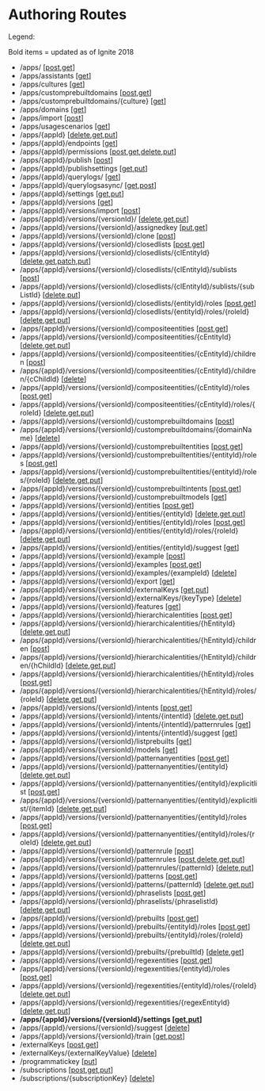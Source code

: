  # Authoring Routes

Legend:

Bold items = updated as of Ignite 2018
 * /apps/  [[post](https://westus.dev.cognitive.microsoft.com/docs/services/5890b47c39e2bb17b84a55ff/operations/5890b47c39e2bb052c5b9c2f),[get](https://westus.dev.cognitive.microsoft.com/docs/services/5890b47c39e2bb17b84a55ff/operations/5890b47c39e2bb052c5b9c30)]
 * /apps/assistants  [[get](https://westus.dev.cognitive.microsoft.com/docs/services/5890b47c39e2bb17b84a55ff/operations/5890b47c39e2bb052c5b9c32)]
 * /apps/cultures  [[get](https://westus.dev.cognitive.microsoft.com/docs/services/5890b47c39e2bb17b84a55ff/operations/5890b47c39e2bb052c5b9c35)]
 * /apps/customprebuiltdomains  [[post](https://westus.dev.cognitive.microsoft.com/docs/services/5890b47c39e2bb17b84a55ff/operations/59104e515aca2f0b48c76be5),[get](https://westus.dev.cognitive.microsoft.com/docs/services/5890b47c39e2bb17b84a55ff/operations/59104cec5aca2f0b48c76be3)]
 * /apps/customprebuiltdomains/{culture}  [[get](https://westus.dev.cognitive.microsoft.com/docs/services/5890b47c39e2bb17b84a55ff/operations/59104d855aca2f0b48c76be4)]
 * /apps/domains  [[get](https://westus.dev.cognitive.microsoft.com/docs/services/5890b47c39e2bb17b84a55ff/operations/5890b47c39e2bb052c5b9c33)]
 * /apps/import  [[post](https://westus.dev.cognitive.microsoft.com/docs/services/5890b47c39e2bb17b84a55ff/operations/5890b47c39e2bb052c5b9c31)]
 * /apps/usagescenarios  [[get](https://westus.dev.cognitive.microsoft.com/docs/services/5890b47c39e2bb17b84a55ff/operations/5890b47c39e2bb052c5b9c34)]
 * /apps/{appId}  [[delete](https://westus.dev.cognitive.microsoft.com/docs/services/5890b47c39e2bb17b84a55ff/operations/5890b47c39e2bb052c5b9c39),[get](https://westus.dev.cognitive.microsoft.com/docs/services/5890b47c39e2bb17b84a55ff/operations/5890b47c39e2bb052c5b9c37),[put](https://westus.dev.cognitive.microsoft.com/docs/services/5890b47c39e2bb17b84a55ff/operations/5890b47c39e2bb052c5b9c38)]
 * /apps/{appId}/endpoints  [[get](https://westus.dev.cognitive.microsoft.com/docs/services/5890b47c39e2bb17b84a55ff/operations/590aff885aca2f09e404ec3f)]
 * /apps/{appId}/permissions  [[post](https://westus.dev.cognitive.microsoft.com/docs/services/5890b47c39e2bb17b84a55ff/operations/58fcccdd5aca2f08a4104342),[get](https://westus.dev.cognitive.microsoft.com/docs/services/5890b47c39e2bb17b84a55ff/operations/58fccccd5aca2f08a4104341),[delete](https://westus.dev.cognitive.microsoft.com/docs/services/5890b47c39e2bb17b84a55ff/operations/58fcce195aca2f08a4104343),[put](https://westus.dev.cognitive.microsoft.com/docs/services/5890b47c39e2bb17b84a55ff/operations/58fcce825aca2f08a4104344)]
 * /apps/{appId}/publish  [[post](https://westus.dev.cognitive.microsoft.com/docs/services/5890b47c39e2bb17b84a55ff/operations/5890b47c39e2bb052c5b9c3b)]
 * /apps/{appId}/publishsettings  [[get](https://westus.dev.cognitive.microsoft.com/docs/services/5890b47c39e2bb17b84a55ff/operations/5ae3212ed5b81c02cc64c6d2),[put](https://westus.dev.cognitive.microsoft.com/docs/services/5890b47c39e2bb17b84a55ff/operations/5ae32174d5b81c02cc64c6d3)]
 * /apps/{appId}/querylogs/  [[get](https://westus.dev.cognitive.microsoft.com/docs/services/5890b47c39e2bb17b84a55ff/operations/5890b47c39e2bb052c5b9c36)]
 * /apps/{appId}/querylogsasync/  [[get](https://westus.dev.cognitive.microsoft.com/docs/services/5890b47c39e2bb17b84a55ff/operations/5ae02f7ed5b81c092c6cf2c3),[post](https://westus.dev.cognitive.microsoft.com/docs/services/5890b47c39e2bb17b84a55ff/operations/5ae02c03d5b81c092c6cf2c2)]
 * /apps/{appId}/settings  [[get](https://westus.dev.cognitive.microsoft.com/docs/services/5890b47c39e2bb17b84a55ff/operations/58aef9fb39e2bb03dcd5909d),[put](https://westus.dev.cognitive.microsoft.com/docs/services/5890b47c39e2bb17b84a55ff/operations/58aeface39e2bb03dcd5909e)]
 * /apps/{appId}/versions  [[get](https://westus.dev.cognitive.microsoft.com/docs/services/5890b47c39e2bb17b84a55ff/operations/5890b47c39e2bb052c5b9c3c)]
 * /apps/{appId}/versions/import  [[post](https://westus.dev.cognitive.microsoft.com/docs/services/5890b47c39e2bb17b84a55ff/operations/5892283039e2bb0d9c2805f5)]
 * /apps/{appId}/versions/{versionId}/  [[delete](https://westus.dev.cognitive.microsoft.com/docs/services/5890b47c39e2bb17b84a55ff/operations/5890b47c39e2bb052c5b9c3f),[get](https://westus.dev.cognitive.microsoft.com/docs/services/5890b47c39e2bb17b84a55ff/operations/5890b47c39e2bb052c5b9c3d),[put](https://westus.dev.cognitive.microsoft.com/docs/services/5890b47c39e2bb17b84a55ff/operations/5890b47c39e2bb052c5b9c3e)]
 * /apps/{appId}/versions/{versionId}/assignedkey  [[put](https://westus.dev.cognitive.microsoft.com/docs/services/5890b47c39e2bb17b84a55ff/operations/5890b47c39e2bb052c5b9c42),[get](https://westus.dev.cognitive.microsoft.com/docs/services/5890b47c39e2bb17b84a55ff/operations/5890b47c39e2bb052c5b9c41)]
 * /apps/{appId}/versions/{versionId}/clone  [[post](https://westus.dev.cognitive.microsoft.com/docs/services/5890b47c39e2bb17b84a55ff/operations/5890b47c39e2bb052c5b9c3a)]
 * /apps/{appId}/versions/{versionId}/closedlists  [[post](https://westus.dev.cognitive.microsoft.com/docs/services/5890b47c39e2bb17b84a55ff/operations/5890b47c39e2bb052c5b9c14),[get](https://westus.dev.cognitive.microsoft.com/docs/services/5890b47c39e2bb17b84a55ff/operations/5890b47c39e2bb052c5b9c15)]
 * /apps/{appId}/versions/{versionId}/closedlists/{clEntityId}  [[delete](https://westus.dev.cognitive.microsoft.com/docs/services/5890b47c39e2bb17b84a55ff/operations/5890b47c39e2bb052c5b9c29),[get](https://westus.dev.cognitive.microsoft.com/docs/services/5890b47c39e2bb17b84a55ff/operations/5890b47c39e2bb052c5b9c26),[patch](https://westus.dev.cognitive.microsoft.com/docs/services/5890b47c39e2bb17b84a55ff/operations/5890b47c39e2bb052c5b9c28),[put](https://westus.dev.cognitive.microsoft.com/docs/services/5890b47c39e2bb17b84a55ff/operations/5890b47c39e2bb052c5b9c27)]
 * /apps/{appId}/versions/{versionId}/closedlists/{clEntityId}/sublists  [[post](https://westus.dev.cognitive.microsoft.com/docs/services/5890b47c39e2bb17b84a55ff/operations/590c5dc65aca2f04a0d3d684)]
 * /apps/{appId}/versions/{versionId}/closedlists/{clEntityId}/sublists/{subListId}  [[delete](https://westus.dev.cognitive.microsoft.com/docs/services/5890b47c39e2bb17b84a55ff/operations/5890b47c39e2bb052c5b9c2c),[put](https://westus.dev.cognitive.microsoft.com/docs/services/5890b47c39e2bb17b84a55ff/operations/59087d2d5aca2f03943a889a)]
 * /apps/{appId}/versions/{versionId}/closedlists/{entityId}/roles  [[post](https://westus.dev.cognitive.microsoft.com/docs/services/5890b47c39e2bb17b84a55ff/operations/5ade0d69d5b81c209ce2e59b),[get](https://westus.dev.cognitive.microsoft.com/docs/services/5890b47c39e2bb17b84a55ff/operations/5ade0d16d5b81c209ce2e59a)]
 * /apps/{appId}/versions/{versionId}/closedlists/{entityId}/roles/{roleId}  [[delete](https://westus.dev.cognitive.microsoft.com/docs/services/5890b47c39e2bb17b84a55ff/operations/5ade5c1ad5b81c209ce2e5b5),[get](https://westus.dev.cognitive.microsoft.com/docs/services/5890b47c39e2bb17b84a55ff/operations/5ade5b29d5b81c209ce2e5b3),[put](https://westus.dev.cognitive.microsoft.com/docs/services/5890b47c39e2bb17b84a55ff/operations/5ade5b5dd5b81c209ce2e5b4)]
 * /apps/{appId}/versions/{versionId}/compositeentities  [[post](https://westus.dev.cognitive.microsoft.com/docs/services/5890b47c39e2bb17b84a55ff/operations/5890b47c39e2bb052c5b9c12),[get](https://westus.dev.cognitive.microsoft.com/docs/services/5890b47c39e2bb17b84a55ff/operations/5890b47c39e2bb052c5b9c13)]
 * /apps/{appId}/versions/{versionId}/compositeentities/{cEntityId}  [[delete](https://westus.dev.cognitive.microsoft.com/docs/services/5890b47c39e2bb17b84a55ff/operations/5890b47c39e2bb052c5b9c25),[get](https://westus.dev.cognitive.microsoft.com/docs/services/5890b47c39e2bb17b84a55ff/operations/5890b47c39e2bb052c5b9c23),[put](https://westus.dev.cognitive.microsoft.com/docs/services/5890b47c39e2bb17b84a55ff/operations/5890b47c39e2bb052c5b9c24)]
 * /apps/{appId}/versions/{versionId}/compositeentities/{cEntityId}/children  [[post](https://westus.dev.cognitive.microsoft.com/docs/services/5890b47c39e2bb17b84a55ff/operations/593889745aca2f0e24581850)]
 * /apps/{appId}/versions/{versionId}/compositeentities/{cEntityId}/children/{cChildId}  [[delete](https://westus.dev.cognitive.microsoft.com/docs/services/5890b47c39e2bb17b84a55ff/operations/59388efb5aca2f0e24581853)]
 * /apps/{appId}/versions/{versionId}/compositeentities/{cEntityId}/roles  [[post](https://westus.dev.cognitive.microsoft.com/docs/services/5890b47c39e2bb17b84a55ff/operations/5ade1315d5b81c209ce2e59f),[get](https://westus.dev.cognitive.microsoft.com/docs/services/5890b47c39e2bb17b84a55ff/operations/5ade12b3d5b81c209ce2e59e)]
 * /apps/{appId}/versions/{versionId}/compositeentities/{cEntityId}/roles/{roleId}  [[delete](https://westus.dev.cognitive.microsoft.com/docs/services/5890b47c39e2bb17b84a55ff/operations/5ade63c7d5b81c209ce2e5bb),[get](https://westus.dev.cognitive.microsoft.com/docs/services/5890b47c39e2bb17b84a55ff/operations/5ade6328d5b81c209ce2e5b9),[put](https://westus.dev.cognitive.microsoft.com/docs/services/5890b47c39e2bb17b84a55ff/operations/5ade636ad5b81c209ce2e5ba)]
 * /apps/{appId}/versions/{versionId}/customprebuiltdomains  [[post](https://westus.dev.cognitive.microsoft.com/docs/services/5890b47c39e2bb17b84a55ff/operations/591045b75aca2f0b48c76bdc)]
 * /apps/{appId}/versions/{versionId}/customprebuiltdomains/{domainName}  [[delete](https://westus.dev.cognitive.microsoft.com/docs/services/5890b47c39e2bb17b84a55ff/operations/59104b095aca2f0b48c76be2)]
 * /apps/{appId}/versions/{versionId}/customprebuiltentities  [[post](https://westus.dev.cognitive.microsoft.com/docs/services/5890b47c39e2bb17b84a55ff/operations/591047bf5aca2f0b48c76bde),[get](https://westus.dev.cognitive.microsoft.com/docs/services/5890b47c39e2bb17b84a55ff/operations/59104ab15aca2f0b48c76be1)]
 * /apps/{appId}/versions/{versionId}/customprebuiltentities/{entityId}/roles  [[post](https://westus.dev.cognitive.microsoft.com/docs/services/5890b47c39e2bb17b84a55ff/operations/5ade5406d5b81c209ce2e5a7),[get](https://westus.dev.cognitive.microsoft.com/docs/services/5890b47c39e2bb17b84a55ff/operations/5ade52fad5b81c209ce2e5a6)]
 * /apps/{appId}/versions/{versionId}/customprebuiltentities/{entityId}/roles/{roleId}  [[delete](https://westus.dev.cognitive.microsoft.com/docs/services/5890b47c39e2bb17b84a55ff/operations/5ade6622d5b81c209ce2e5c4),[get](https://westus.dev.cognitive.microsoft.com/docs/services/5890b47c39e2bb17b84a55ff/operations/5ade6581d5b81c209ce2e5c2),[put](https://westus.dev.cognitive.microsoft.com/docs/services/5890b47c39e2bb17b84a55ff/operations/5ade65aad5b81c209ce2e5c3)]
 * /apps/{appId}/versions/{versionId}/customprebuiltintents  [[post](https://westus.dev.cognitive.microsoft.com/docs/services/5890b47c39e2bb17b84a55ff/operations/591047175aca2f0b48c76bdd),[get](https://westus.dev.cognitive.microsoft.com/docs/services/5890b47c39e2bb17b84a55ff/operations/59104a525aca2f0b48c76be0)]
 * /apps/{appId}/versions/{versionId}/customprebuiltmodels  [[get](https://westus.dev.cognitive.microsoft.com/docs/services/5890b47c39e2bb17b84a55ff/operations/591049915aca2f0b48c76bdf)]
 * /apps/{appId}/versions/{versionId}/entities  [[post](https://westus.dev.cognitive.microsoft.com/docs/services/5890b47c39e2bb17b84a55ff/operations/5890b47c39e2bb052c5b9c0e),[get](https://westus.dev.cognitive.microsoft.com/docs/services/5890b47c39e2bb17b84a55ff/operations/5890b47c39e2bb052c5b9c0f)]
 * /apps/{appId}/versions/{versionId}/entities/{entityId}  [[delete](https://westus.dev.cognitive.microsoft.com/docs/services/5890b47c39e2bb17b84a55ff/operations/5890b47c39e2bb052c5b9c1f),[get](https://westus.dev.cognitive.microsoft.com/docs/services/5890b47c39e2bb17b84a55ff/operations/5890b47c39e2bb052c5b9c1d),[put](https://westus.dev.cognitive.microsoft.com/docs/services/5890b47c39e2bb17b84a55ff/operations/5890b47c39e2bb052c5b9c1e)]
 * /apps/{appId}/versions/{versionId}/entities/{entityId}/roles  [[post](https://westus.dev.cognitive.microsoft.com/docs/services/5890b47c39e2bb17b84a55ff/operations/5ade084ad5b81c209ce2e597),[get](https://westus.dev.cognitive.microsoft.com/docs/services/5890b47c39e2bb17b84a55ff/operations/5ade082dd5b81c209ce2e596)]
 * /apps/{appId}/versions/{versionId}/entities/{entityId}/roles/{roleId}  [[delete](https://westus.dev.cognitive.microsoft.com/docs/services/5890b47c39e2bb17b84a55ff/operations/5ade5963d5b81c209ce2e5af),[get](https://westus.dev.cognitive.microsoft.com/docs/services/5890b47c39e2bb17b84a55ff/operations/5ade5868d5b81c209ce2e5ad),[put](https://westus.dev.cognitive.microsoft.com/docs/services/5890b47c39e2bb17b84a55ff/operations/5ade58cfd5b81c209ce2e5ae)]
 * /apps/{appId}/versions/{versionId}/entities/{entityId}/suggest  [[get](https://westus.dev.cognitive.microsoft.com/docs/services/5890b47c39e2bb17b84a55ff/operations/5890b47c39e2bb052c5b9c2e)]
 * /apps/{appId}/versions/{versionId}/example  [[post](https://westus.dev.cognitive.microsoft.com/docs/services/5890b47c39e2bb17b84a55ff/operations/5890b47c39e2bb052c5b9c08)]
 * /apps/{appId}/versions/{versionId}/examples  [[post](https://westus.dev.cognitive.microsoft.com/docs/services/5890b47c39e2bb17b84a55ff/operations/5890b47c39e2bb052c5b9c09),[get](https://westus.dev.cognitive.microsoft.com/docs/services/5890b47c39e2bb17b84a55ff/operations/5890b47c39e2bb052c5b9c0a)]
 * /apps/{appId}/versions/{versionId}/examples/{exampleId}  [[delete](https://westus.dev.cognitive.microsoft.com/docs/services/5890b47c39e2bb17b84a55ff/operations/5890b47c39e2bb052c5b9c0b)]
 * /apps/{appId}/versions/{versionId}/export  [[get](https://westus.dev.cognitive.microsoft.com/docs/services/5890b47c39e2bb17b84a55ff/operations/5890b47c39e2bb052c5b9c40)]
 * /apps/{appId}/versions/{versionId}/externalKeys  [[get](https://westus.dev.cognitive.microsoft.com/docs/services/5890b47c39e2bb17b84a55ff/operations/589228f639e2bb0d9c2805f6),[put](https://westus.dev.cognitive.microsoft.com/docs/services/5890b47c39e2bb17b84a55ff/operations/5890b47c39e2bb052c5b9c43)]
 * /apps/{appId}/versions/{versionId}/externalKeys/{keyType}  [[delete](https://westus.dev.cognitive.microsoft.com/docs/services/5890b47c39e2bb17b84a55ff/operations/5890b47c39e2bb052c5b9c44)]
 * /apps/{appId}/versions/{versionId}/features  [[get](https://westus.dev.cognitive.microsoft.com/docs/services/5890b47c39e2bb17b84a55ff/operations/5890b47c39e2bb052c5b9c01)]
 * /apps/{appId}/versions/{versionId}/hierarchicalentities  [[post](https://westus.dev.cognitive.microsoft.com/docs/services/5890b47c39e2bb17b84a55ff/operations/5890b47c39e2bb052c5b9c10),[get](https://westus.dev.cognitive.microsoft.com/docs/services/5890b47c39e2bb17b84a55ff/operations/5890b47c39e2bb052c5b9c11)]
 * /apps/{appId}/versions/{versionId}/hierarchicalentities/{hEntityId}  [[delete](https://westus.dev.cognitive.microsoft.com/docs/services/5890b47c39e2bb17b84a55ff/operations/5890b47c39e2bb052c5b9c22),[get](https://westus.dev.cognitive.microsoft.com/docs/services/5890b47c39e2bb17b84a55ff/operations/5890b47c39e2bb052c5b9c20),[put](https://westus.dev.cognitive.microsoft.com/docs/services/5890b47c39e2bb17b84a55ff/operations/5890b47c39e2bb052c5b9c21)]
 * /apps/{appId}/versions/{versionId}/hierarchicalentities/{hEntityId}/children  [[post](https://westus.dev.cognitive.microsoft.com/docs/services/5890b47c39e2bb17b84a55ff/operations/593887c75aca2f0e2458184f)]
 * /apps/{appId}/versions/{versionId}/hierarchicalentities/{hEntityId}/children/{hChildId}  [[delete](https://westus.dev.cognitive.microsoft.com/docs/services/5890b47c39e2bb17b84a55ff/operations/59388e185aca2f0e24581852),[get](https://westus.dev.cognitive.microsoft.com/docs/services/5890b47c39e2bb17b84a55ff/operations/593884d65aca2f0e2458184e),[put](https://westus.dev.cognitive.microsoft.com/docs/services/5890b47c39e2bb17b84a55ff/operations/59388c545aca2f0e24581851)]
 * /apps/{appId}/versions/{versionId}/hierarchicalentities/{hEntityId}/roles  [[post](https://westus.dev.cognitive.microsoft.com/docs/services/5890b47c39e2bb17b84a55ff/operations/5ade52acd5b81c209ce2e5a5),[get](https://westus.dev.cognitive.microsoft.com/docs/services/5890b47c39e2bb17b84a55ff/operations/5ade526ad5b81c209ce2e5a4)]
 * /apps/{appId}/versions/{versionId}/hierarchicalentities/{hEntityId}/roles/{roleId}  [[delete](https://westus.dev.cognitive.microsoft.com/docs/services/5890b47c39e2bb17b84a55ff/operations/5ade654bd5b81c209ce2e5c1),[get](https://westus.dev.cognitive.microsoft.com/docs/services/5890b47c39e2bb17b84a55ff/operations/5ade64e1d5b81c209ce2e5bf),[put](https://westus.dev.cognitive.microsoft.com/docs/services/5890b47c39e2bb17b84a55ff/operations/5ade6515d5b81c209ce2e5c0)]
 * /apps/{appId}/versions/{versionId}/intents  [[post](https://westus.dev.cognitive.microsoft.com/docs/services/5890b47c39e2bb17b84a55ff/operations/5890b47c39e2bb052c5b9c0c),[get](https://westus.dev.cognitive.microsoft.com/docs/services/5890b47c39e2bb17b84a55ff/operations/5890b47c39e2bb052c5b9c0d)]
 * /apps/{appId}/versions/{versionId}/intents/{intentId}  [[delete](https://westus.dev.cognitive.microsoft.com/docs/services/5890b47c39e2bb17b84a55ff/operations/5890b47c39e2bb052c5b9c1c),[get](https://westus.dev.cognitive.microsoft.com/docs/services/5890b47c39e2bb17b84a55ff/operations/5890b47c39e2bb052c5b9c1a),[put](https://westus.dev.cognitive.microsoft.com/docs/services/5890b47c39e2bb17b84a55ff/operations/5890b47c39e2bb052c5b9c1b)]
 * /apps/{appId}/versions/{versionId}/intents/{intentId}/patternrules  [[get](https://westus.dev.cognitive.microsoft.com/docs/services/5890b47c39e2bb17b84a55ff/operations/5adf74d8d5b81c09bc0db028)]
 * /apps/{appId}/versions/{versionId}/intents/{intentId}/suggest  [[get](https://westus.dev.cognitive.microsoft.com/docs/services/5890b47c39e2bb17b84a55ff/operations/5890b47c39e2bb052c5b9c2d)]
 * /apps/{appId}/versions/{versionId}/listprebuilts  [[get](https://westus.dev.cognitive.microsoft.com/docs/services/5890b47c39e2bb17b84a55ff/operations/5890b47c39e2bb052c5b9c18)]
 * /apps/{appId}/versions/{versionId}/models  [[get](https://westus.dev.cognitive.microsoft.com/docs/services/5890b47c39e2bb17b84a55ff/operations/5890b47c39e2bb052c5b9c19)]
 * /apps/{appId}/versions/{versionId}/patternanyentities  [[post](https://westus.dev.cognitive.microsoft.com/docs/services/5890b47c39e2bb17b84a55ff/operations/5ade5101d5b81c209ce2e5a1),[get](https://westus.dev.cognitive.microsoft.com/docs/services/5890b47c39e2bb17b84a55ff/operations/5ade4f6bd5b81c209ce2e5a0)]
 * /apps/{appId}/versions/{versionId}/patternanyentities/{entityId}  [[delete](https://westus.dev.cognitive.microsoft.com/docs/services/5890b47c39e2bb17b84a55ff/operations/5ade575ed5b81c209ce2e5ac),[get](https://westus.dev.cognitive.microsoft.com/docs/services/5890b47c39e2bb17b84a55ff/operations/5ade55bdd5b81c209ce2e5aa),[put](https://westus.dev.cognitive.microsoft.com/docs/services/5890b47c39e2bb17b84a55ff/operations/5ade56a9d5b81c209ce2e5ab)]
 * /apps/{appId}/versions/{versionId}/patternanyentities/{entityId}/explicitlist  [[post](https://westus.dev.cognitive.microsoft.com/docs/services/5890b47c39e2bb17b84a55ff/operations/5ade550bd5b81c209ce2e5a8),[get](https://westus.dev.cognitive.microsoft.com/docs/services/5890b47c39e2bb17b84a55ff/operations/5ade5598d5b81c209ce2e5a9)]
 * /apps/{appId}/versions/{versionId}/patternanyentities/{entityId}/explicitlist/{itemId}  [[delete](https://westus.dev.cognitive.microsoft.com/docs/services/5890b47c39e2bb17b84a55ff/operations/5ade68d3d5b81c209ce2e5c7),[get](https://westus.dev.cognitive.microsoft.com/docs/services/5890b47c39e2bb17b84a55ff/operations/5ade6657d5b81c209ce2e5c5),[put](https://westus.dev.cognitive.microsoft.com/docs/services/5890b47c39e2bb17b84a55ff/operations/5ade676bd5b81c209ce2e5c6)]
 * /apps/{appId}/versions/{versionId}/patternanyentities/{entityId}/roles  [[post](https://westus.dev.cognitive.microsoft.com/docs/services/5890b47c39e2bb17b84a55ff/operations/5ade5183d5b81c209ce2e5a3),[get](https://westus.dev.cognitive.microsoft.com/docs/services/5890b47c39e2bb17b84a55ff/operations/5ade5137d5b81c209ce2e5a2)]
 * /apps/{appId}/versions/{versionId}/patternanyentities/{entityId}/roles/{roleId}  [[delete](https://westus.dev.cognitive.microsoft.com/docs/services/5890b47c39e2bb17b84a55ff/operations/5ade64aed5b81c209ce2e5be),[get](https://westus.dev.cognitive.microsoft.com/docs/services/5890b47c39e2bb17b84a55ff/operations/5ade643bd5b81c209ce2e5bc),[put](https://westus.dev.cognitive.microsoft.com/docs/services/5890b47c39e2bb17b84a55ff/operations/5ade647bd5b81c209ce2e5bd)]
 * /apps/{appId}/versions/{versionId}/patternrule  [[post](https://westus.dev.cognitive.microsoft.com/docs/services/5890b47c39e2bb17b84a55ff/operations/5adf41e9d5b81c09bc0db021)]
 * /apps/{appId}/versions/{versionId}/patternrules  [[post](https://westus.dev.cognitive.microsoft.com/docs/services/5890b47c39e2bb17b84a55ff/operations/5adf4de4d5b81c09bc0db024),[delete](https://westus.dev.cognitive.microsoft.com/docs/services/5890b47c39e2bb17b84a55ff/operations/5adf72ebd5b81c09bc0db025),[get](https://westus.dev.cognitive.microsoft.com/docs/services/5890b47c39e2bb17b84a55ff/operations/5adf4a64d5b81c09bc0db022),[put](https://westus.dev.cognitive.microsoft.com/docs/services/5890b47c39e2bb17b84a55ff/operations/5adf4d1fd5b81c09bc0db023)]
 * /apps/{appId}/versions/{versionId}/patternrules/{patternId}  [[delete](https://westus.dev.cognitive.microsoft.com/docs/services/5890b47c39e2bb17b84a55ff/operations/5adf743ed5b81c09bc0db027),[put](https://westus.dev.cognitive.microsoft.com/docs/services/5890b47c39e2bb17b84a55ff/operations/5adf73bbd5b81c09bc0db026)]
 * /apps/{appId}/versions/{versionId}/patterns  [[post](https://westus.dev.cognitive.microsoft.com/docs/services/5890b47c39e2bb17b84a55ff/operations/5890b47c39e2bb052c5b9bfd),[get](https://westus.dev.cognitive.microsoft.com/docs/services/5890b47c39e2bb17b84a55ff/operations/5890b47c39e2bb052c5b9bfe)]
 * /apps/{appId}/versions/{versionId}/patterns/{patternId}  [[delete](https://westus.dev.cognitive.microsoft.com/docs/services/5890b47c39e2bb17b84a55ff/operations/5890b47c39e2bb052c5b9c04),[get](https://westus.dev.cognitive.microsoft.com/docs/services/5890b47c39e2bb17b84a55ff/operations/5890b47c39e2bb052c5b9c02),[put](https://westus.dev.cognitive.microsoft.com/docs/services/5890b47c39e2bb17b84a55ff/operations/5890b47c39e2bb052c5b9c03)]
 * /apps/{appId}/versions/{versionId}/phraselists  [[post](https://westus.dev.cognitive.microsoft.com/docs/services/5890b47c39e2bb17b84a55ff/operations/5890b47c39e2bb052c5b9bff),[get](https://westus.dev.cognitive.microsoft.com/docs/services/5890b47c39e2bb17b84a55ff/operations/5890b47c39e2bb052c5b9c00)]
 * /apps/{appId}/versions/{versionId}/phraselists/{phraselistId}  [[delete](https://westus.dev.cognitive.microsoft.com/docs/services/5890b47c39e2bb17b84a55ff/operations/5890b47c39e2bb052c5b9c07),[get](https://westus.dev.cognitive.microsoft.com/docs/services/5890b47c39e2bb17b84a55ff/operations/5890b47c39e2bb052c5b9c05),[put](https://westus.dev.cognitive.microsoft.com/docs/services/5890b47c39e2bb17b84a55ff/operations/5890b47c39e2bb052c5b9c06)]
 * /apps/{appId}/versions/{versionId}/prebuilts  [[post](https://westus.dev.cognitive.microsoft.com/docs/services/5890b47c39e2bb17b84a55ff/operations/5890b47c39e2bb052c5b9c16),[get](https://westus.dev.cognitive.microsoft.com/docs/services/5890b47c39e2bb17b84a55ff/operations/5890b47c39e2bb052c5b9c17)]
 * /apps/{appId}/versions/{versionId}/prebuilts/{entityId}/roles  [[post](https://westus.dev.cognitive.microsoft.com/docs/services/5890b47c39e2bb17b84a55ff/operations/5ade0c8bd5b81c209ce2e599),[get](https://westus.dev.cognitive.microsoft.com/docs/services/5890b47c39e2bb17b84a55ff/operations/5ade096cd5b81c209ce2e598)]
 * /apps/{appId}/versions/{versionId}/prebuilts/{entityId}/roles/{roleId}  [[delete](https://westus.dev.cognitive.microsoft.com/docs/services/5890b47c39e2bb17b84a55ff/operations/5ade5a8ad5b81c209ce2e5b2),[get](https://westus.dev.cognitive.microsoft.com/docs/services/5890b47c39e2bb17b84a55ff/operations/5ade59bcd5b81c209ce2e5b0),[put](https://westus.dev.cognitive.microsoft.com/docs/services/5890b47c39e2bb17b84a55ff/operations/5ade5a49d5b81c209ce2e5b1)]
 * /apps/{appId}/versions/{versionId}/prebuilts/{prebuiltId}  [[delete](https://westus.dev.cognitive.microsoft.com/docs/services/5890b47c39e2bb17b84a55ff/operations/5890b47c39e2bb052c5b9c2b),[get](https://westus.dev.cognitive.microsoft.com/docs/services/5890b47c39e2bb17b84a55ff/operations/5890b47c39e2bb052c5b9c2a)]
 * /apps/{appId}/versions/{versionId}/regexentities  [[post](https://westus.dev.cognitive.microsoft.com/docs/services/5890b47c39e2bb17b84a55ff/operations/5aa7d98cd5b81c0b702579e6),[get](https://westus.dev.cognitive.microsoft.com/docs/services/5890b47c39e2bb17b84a55ff/operations/5aa7dfd0d5b81c0b702579ea)]
 * /apps/{appId}/versions/{versionId}/regexentities/{entityId}/roles  [[post](https://westus.dev.cognitive.microsoft.com/docs/services/5890b47c39e2bb17b84a55ff/operations/5ade0f32d5b81c209ce2e59d),[get](https://westus.dev.cognitive.microsoft.com/docs/services/5890b47c39e2bb17b84a55ff/operations/5ade0e74d5b81c209ce2e59c)]
 * /apps/{appId}/versions/{versionId}/regexentities/{entityId}/roles/{roleId}  [[delete](https://westus.dev.cognitive.microsoft.com/docs/services/5890b47c39e2bb17b84a55ff/operations/5ade61f2d5b81c209ce2e5b8),[get](https://westus.dev.cognitive.microsoft.com/docs/services/5890b47c39e2bb17b84a55ff/operations/5ade602bd5b81c209ce2e5b6),[put](https://westus.dev.cognitive.microsoft.com/docs/services/5890b47c39e2bb17b84a55ff/operations/5ade606dd5b81c209ce2e5b7)]
 * /apps/{appId}/versions/{versionId}/regexentities/{regexEntityId}  [[delete](https://westus.dev.cognitive.microsoft.com/docs/services/5890b47c39e2bb17b84a55ff/operations/5aa7db53d5b81c0b702579e8),[get](https://westus.dev.cognitive.microsoft.com/docs/services/5890b47c39e2bb17b84a55ff/operations/5aa7dd5cd5b81c0b702579e9),[put](https://westus.dev.cognitive.microsoft.com/docs/services/5890b47c39e2bb17b84a55ff/operations/5aa7e16cd5b81c0b702579eb)]
 * **/apps/{appId}/versions/{versionId}/settings  [[get](https://westus.dev.cognitive.microsoft.com/docs/services/5890b47c39e2bb17b84a55ff/operations/versions-get-application-version-settings),[put](https://westus.dev.cognitive.microsoft.com/docs/services/5890b47c39e2bb17b84a55ff/operations/versions-update-application-version-settings)]**
 * /apps/{appId}/versions/{versionId}/suggest  [[delete](https://westus.dev.cognitive.microsoft.com/docs/services/5890b47c39e2bb17b84a55ff/operations/58b6f32139e2bb139ce823c9)]
 * /apps/{appId}/versions/{versionId}/train  [[get](https://westus.dev.cognitive.microsoft.com/docs/services/5890b47c39e2bb17b84a55ff/operations/5890b47c39e2bb052c5b9c46),[post](https://westus.dev.cognitive.microsoft.com/docs/services/5890b47c39e2bb17b84a55ff/operations/5890b47c39e2bb052c5b9c45)]
 * /externalKeys  [[post](https://westus.dev.cognitive.microsoft.com/docs/services/5890b47c39e2bb17b84a55ff/operations/5890b47c39e2bb052c5b9c49),[get](https://westus.dev.cognitive.microsoft.com/docs/services/5890b47c39e2bb17b84a55ff/operations/5890b47c39e2bb052c5b9c4a)]
 * /externalKeys/{externalKeyValue}  [[delete](https://westus.dev.cognitive.microsoft.com/docs/services/5890b47c39e2bb17b84a55ff/operations/5890b47c39e2bb052c5b9c4d)]
 * /programmatickey  [[put](https://westus.dev.cognitive.microsoft.com/docs/services/5890b47c39e2bb17b84a55ff/operations/5890b47c39e2bb052c5b9c4b)]
 * /subscriptions  [[post](https://westus.dev.cognitive.microsoft.com/docs/services/5890b47c39e2bb17b84a55ff/operations/5890b47c39e2bb052c5b9c47),[get](https://westus.dev.cognitive.microsoft.com/docs/services/5890b47c39e2bb17b84a55ff/operations/5890b47c39e2bb052c5b9c48),[put](https://westus.dev.cognitive.microsoft.com/docs/services/5890b47c39e2bb17b84a55ff/operations/58b6f1a639e2bb139ce823c8)]
 * /subscriptions/{subscriptionKey}  [[delete](https://westus.dev.cognitive.microsoft.com/docs/services/5890b47c39e2bb17b84a55ff/operations/5890b47c39e2bb052c5b9c4c)]
